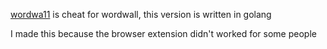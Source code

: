 [wordwa11](https://github.com/pxtrez/wordwa11) is cheat for wordwall, this version is written in golang

I made this because the browser extension didn't worked for some people